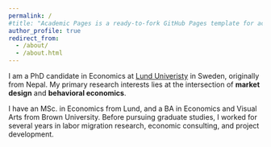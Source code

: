 ```yaml
---
permalink: /
#title: "Academic Pages is a ready-to-fork GitHub Pages template for academic personal websites"
author_profile: true
redirect_from: 
  - /about/
  - /about.html
---
```

I am a PhD candidate in Economics at [Lund Univeristy](https://portal.research.lu.se/en/persons/prakriti-thami) in Sweden, originally from Nepal. My primary research interests lies at the intersection of **market design** and **behavioral economics**. 

I have an MSc. in Economics from Lund, and a BA in Economics and Visual Arts from Brown University. Before pursuing graduate studies, I worked for several years in labor migration research, economic consulting, and project development.



